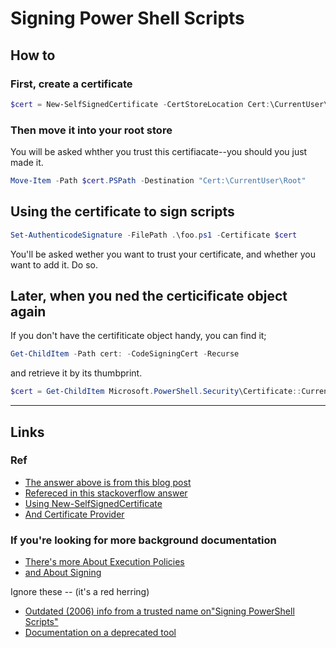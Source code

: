 # Signing Power Shell Scripts

## How to

### First, create a certificate

``` PowerShell
$cert = New-SelfSignedCertificate -CertStoreLocation Cert:\CurrentUser\My -Type CodeSigningCert -Subject "PowerShell Code Signing"
```

### Then move it into your root store

You will be asked whther you trust this certifiacate--you should you just made it.

``` PowerShell
Move-Item -Path $cert.PSPath -Destination "Cert:\CurrentUser\Root"
```

## Using the certificate to sign scripts

``` PowerShell
Set-AuthenticodeSignature -FilePath .\foo.ps1 -Certificate $cert
```

You'll be asked wether you want to trust your certificate, and whether you want to add it. Do so.

## Later, when you ned the certicificate object again

If you don't have the certifiticate object handy, you can find it;

``` PowerShell
Get-ChildItem -Path cert: -CodeSigningCert -Recurse
```

and retrieve it by its thumbprint.

``` PowerShell
$cert = Get-ChildItem Microsoft.PowerShell.Security\Certificate::CurrentUser\Root\{YOUR_THUMBPRINT_HERE}
```

---

## Links

### Ref

* [The answer above is from this blog post](https://blogs.u2u.be/u2u/post/creating-a-self-signed-code-signing-certificate-from-powershell)
* [Refereced in this stackoverflow answer](https://stackoverflow.com/questions/46331902/signing-a-powershell-script-with-self-signed-certificates-and-without-makecert/#52826529)
* [Using New-SelfSignedCertificate](https://docs.microsoft.com/en-us/powershell/module/pkiclient/new-selfsignedcertificate?view=win10-ps)
* [And Certificate Provider](https://docs.microsoft.com/en-us/powershell/module/microsoft.powershell.security/about/about_certificate_provider?view=powershell-7)

### If you're looking for more background documentation

* [There's more About Execution Policies](https://docs.microsoft.com/en-us/powershell/module/microsoft.powershell.core/about/about_execution_policies?view=powershell-6)
* [and About Signing](https://docs.microsoft.com/en-us/powershell/module/microsoft.powershell.core/about/about_signing?view=powershell-7)

Ignore these -- (it's a red herring)

* [Outdated (2006) info from a trusted name on"Signing PowerShell Scripts"](https://www.hanselman.com/blog/SigningPowerShellScripts.aspx)
* [Documentation on a deprecated tool](https://docs.microsoft.com/en-gb/windows/win32/seccrypto/makecert)
